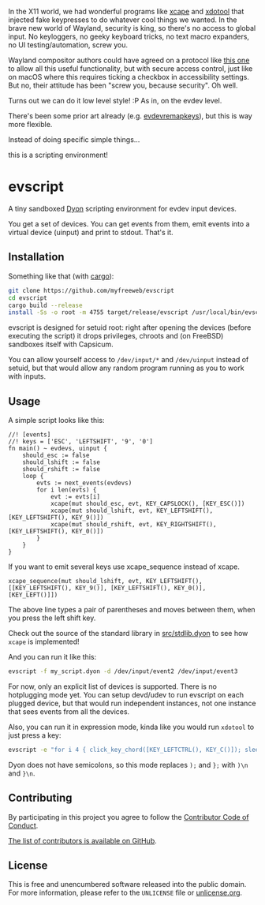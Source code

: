 In the X11 world, we had wonderful programs like [xcape] and [xdotool] that injected fake keypresses to do whatever cool things we wanted.
In the brave new world of Wayland, security is king, so there's no access to global input.
No keyloggers, no geeky keyboard tricks, no text macro expanders, no UI testing/automation, screw you.

Wayland compositor authors could have agreed on a protocol like [this one](https://gist.github.com/myfreeweb/7c656d535ae1c5a1336f29d2c1473726) to allow all this useful functionality, but with secure access control, just like on macOS where this requires ticking a checkbox in accessibility settings.
But no, their attitude has been "screw you, because security".
Oh well.

Turns out we can do it low level style! :P
As in, on the evdev level.

There's been some prior art already (e.g. [evdevremapkeys]), but this is way more flexible.

Instead of doing specific simple things…

this is a scripting environment!

[xcape]: https://github.com/alols/xcape
[xdotool]: https://github.com/jordansissel/xdotool
[evdevremapkeys]: https://github.com/philipl/evdevremapkeys

# evscript

A tiny sandboxed [Dyon] scripting environment for evdev input devices.

You get a set of devices.
You can get events from them, emit events into a virtual device (uinput) and print to stdout.
That's it.

[Dyon]: https://github.com/PistonDevelopers/dyon

## Installation

Something like that (with [cargo]):

```bash
git clone https://github.com/myfreeweb/evscript
cd evscript
cargo build --release
install -Ss -o root -m 4755 target/release/evscript /usr/local/bin/evscript
```

evscript is designed for setuid root: right after opening the devices (before executing the script) it drops privileges, chroots and (on FreeBSD) sandboxes itself with Capsicum.

You can allow yourself access to `/dev/input/*` and `/dev/uinput` instead of setuid, but that would allow any random program running as you to work with inputs.

[cargo]: http://doc.crates.io/index.html

## Usage

A simple script looks like this:

```dyon
//! [events]
//! keys = ['ESC', 'LEFTSHIFT', '9', '0']
fn main() ~ evdevs, uinput {
    should_esc := false
    should_lshift := false
    should_rshift := false
    loop {
        evts := next_events(evdevs)
        for i len(evts) {
            evt := evts[i]
            xcape(mut should_esc, evt, KEY_CAPSLOCK(), [KEY_ESC()])
            xcape(mut should_lshift, evt, KEY_LEFTSHIFT(), [KEY_LEFTSHIFT(), KEY_9()])
            xcape(mut should_rshift, evt, KEY_RIGHTSHIFT(), [KEY_LEFTSHIFT(), KEY_0()])
        }
    }
}
```

If you want to emit several keys use xcape_sequence instead of xcape.

```dyon
xcape_sequence(mut should_lshift, evt, KEY_LEFTSHIFT(), [[KEY_LEFTSHIFT(), KEY_9()], [KEY_LEFTSHIFT(), KEY_0()], [KEY_LEFT()]])
```

The above line types a pair of parentheses and moves between them, when you press the left shift key.

Check out the source of the standard library in [src/stdlib.dyon](https://github.com/myfreeweb/evscript/blob/master/src/stdlib.dyon) to see how `xcape` is implemented!

And you can run it like this:

```bash
evscript -f my_script.dyon -d /dev/input/event2 /dev/input/event3
```

For now, only an explicit list of devices is supported.
There is no hotplugging mode yet.
You can setup devd/udev to run evscript on each plugged device, but that would run independent instances, not one instance that sees events from all the devices.

Also, you can run it in expression mode, kinda like you would run `xdotool` to just press a key:

```bash
evscript -e "for i 4 { click_key_chord([KEY_LEFTCTRL(), KEY_C()]); sleep(0.3); }"
```

Dyon does not have semicolons, so this mode replaces `);` and `};` with `)\n` and `}\n`.

## Contributing

By participating in this project you agree to follow the [Contributor Code of Conduct](https://www.contributor-covenant.org/version/1/4/).

[The list of contributors is available on GitHub](https://github.com/myfreeweb/evscript/graphs/contributors).

## License

This is free and unencumbered software released into the public domain.  
For more information, please refer to the `UNLICENSE` file or [unlicense.org](http://unlicense.org).
